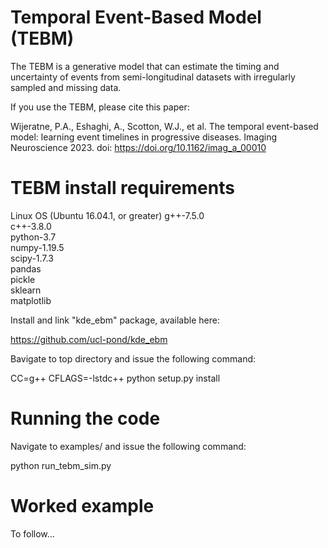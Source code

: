 # Temporal Event-Based Model (TEBM)
The TEBM is a generative model that can estimate the timing and uncertainty of events from semi-longitudinal datasets with irregularly sampled and missing data.

If you use the TEBM, please cite this paper:

Wijeratne, P.A., Eshaghi, A., Scotton, W.J., et al. The temporal event-based model: learning event timelines in progressive diseases. Imaging Neuroscience 2023. doi: https://doi.org/10.1162/imag_a_00010

# TEBM install requirements
Linux OS (Ubuntu 16.04.1, or greater)
g++-7.5.0  
c++-3.8.0  
python-3.7  
numpy-1.19.5  
scipy-1.7.3  
pandas  
pickle  
sklearn  
matplotlib

Install and link "kde_ebm" package, available here:

https://github.com/ucl-pond/kde_ebm

Bavigate to top directory and issue the following command:

CC=g++ CFLAGS=-lstdc++ python setup.py install

# Running the code
Navigate to examples/ and issue the following command:

python run_tebm_sim.py

# Worked example
To follow...
